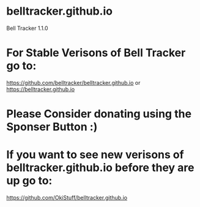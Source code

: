 # belltracker.github.io
Bell Tracker 1.1.0

# For Stable Verisons of Bell Tracker go to:
https://github.com/belltracker/belltracker.github.io or https://belltracker.github.io

# Please Consider donating using the Sponser Button :)

# If you want to see new verisons of belltracker.github.io before they are up go to: 
https://github.com/OkiStuff/belltracker.github.io

